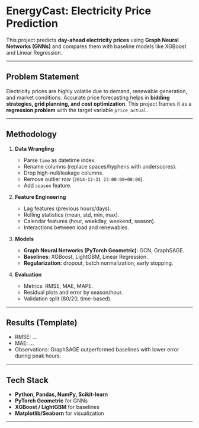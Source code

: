 # EnergyCast: Electricity Price Prediction

This project predicts **day-ahead electricity prices** using **Graph Neural Networks (GNNs)** and compares them with baseline models like XGBoost and Linear Regression.

---

## Problem Statement
Electricity prices are highly volatile due to demand, renewable generation, and market conditions. Accurate price forecasting helps in **bidding strategies, grid planning, and cost optimization**. This project frames it as a **regression problem** with the target variable `price_actual`.

---

## Methodology
1. **Data Wrangling**
   - Parse `time` as datetime index.
   - Rename columns (replace spaces/hyphens with underscores).
   - Drop high-null/leakage columns.
   - Remove outlier row (`2014-12-31 23:00:00+00:00`).
   - Add `season` feature.

2. **Feature Engineering**
   - Lag features (previous hours/days).
   - Rolling statistics (mean, std, min, max).
   - Calendar features (hour, weekday, weekend, season).
   - Interactions between load and renewables.

3. **Models**
   - **Graph Neural Networks (PyTorch Geometric)**: GCN, GraphSAGE.
   - **Baselines**: XGBoost, LightGBM, Linear Regression.
   - **Regularization**: dropout, batch normalization, early stopping.

4. **Evaluation**
   - Metrics: RMSE, MAE, MAPE.
   - Residual plots and error by season/hour.
   - Validation split (80/20, time-based).

---

## Results (Template)
- RMSE: …
- MAE: …
- Observations: GraphSAGE outperformed baselines with lower error during peak hours.

---

## Tech Stack
- **Python, Pandas, NumPy, Scikit-learn**
- **PyTorch Geometric** for GNNs
- **XGBoost / LightGBM** for baselines
- **Matplotlib/Seaborn** for visualization

---


